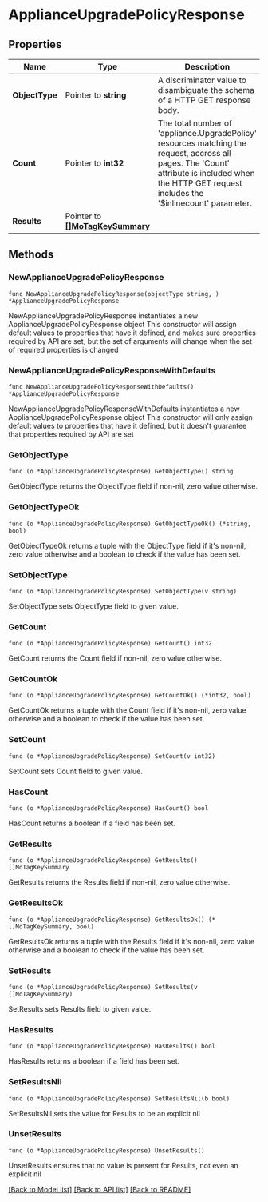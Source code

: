 # ApplianceUpgradePolicyResponse

## Properties

Name | Type | Description | Notes
------------ | ------------- | ------------- | -------------
**ObjectType** | Pointer to **string** | A discriminator value to disambiguate the schema of a HTTP GET response body. | 
**Count** | Pointer to **int32** | The total number of &#39;appliance.UpgradePolicy&#39; resources matching the request, accross all pages. The &#39;Count&#39; attribute is included when the HTTP GET request includes the &#39;$inlinecount&#39; parameter. | [optional] 
**Results** | Pointer to [**[]MoTagKeySummary**](MoTagKeySummary.md) |  | [optional] 

## Methods

### NewApplianceUpgradePolicyResponse

`func NewApplianceUpgradePolicyResponse(objectType string, ) *ApplianceUpgradePolicyResponse`

NewApplianceUpgradePolicyResponse instantiates a new ApplianceUpgradePolicyResponse object
This constructor will assign default values to properties that have it defined,
and makes sure properties required by API are set, but the set of arguments
will change when the set of required properties is changed

### NewApplianceUpgradePolicyResponseWithDefaults

`func NewApplianceUpgradePolicyResponseWithDefaults() *ApplianceUpgradePolicyResponse`

NewApplianceUpgradePolicyResponseWithDefaults instantiates a new ApplianceUpgradePolicyResponse object
This constructor will only assign default values to properties that have it defined,
but it doesn't guarantee that properties required by API are set

### GetObjectType

`func (o *ApplianceUpgradePolicyResponse) GetObjectType() string`

GetObjectType returns the ObjectType field if non-nil, zero value otherwise.

### GetObjectTypeOk

`func (o *ApplianceUpgradePolicyResponse) GetObjectTypeOk() (*string, bool)`

GetObjectTypeOk returns a tuple with the ObjectType field if it's non-nil, zero value otherwise
and a boolean to check if the value has been set.

### SetObjectType

`func (o *ApplianceUpgradePolicyResponse) SetObjectType(v string)`

SetObjectType sets ObjectType field to given value.


### GetCount

`func (o *ApplianceUpgradePolicyResponse) GetCount() int32`

GetCount returns the Count field if non-nil, zero value otherwise.

### GetCountOk

`func (o *ApplianceUpgradePolicyResponse) GetCountOk() (*int32, bool)`

GetCountOk returns a tuple with the Count field if it's non-nil, zero value otherwise
and a boolean to check if the value has been set.

### SetCount

`func (o *ApplianceUpgradePolicyResponse) SetCount(v int32)`

SetCount sets Count field to given value.

### HasCount

`func (o *ApplianceUpgradePolicyResponse) HasCount() bool`

HasCount returns a boolean if a field has been set.

### GetResults

`func (o *ApplianceUpgradePolicyResponse) GetResults() []MoTagKeySummary`

GetResults returns the Results field if non-nil, zero value otherwise.

### GetResultsOk

`func (o *ApplianceUpgradePolicyResponse) GetResultsOk() (*[]MoTagKeySummary, bool)`

GetResultsOk returns a tuple with the Results field if it's non-nil, zero value otherwise
and a boolean to check if the value has been set.

### SetResults

`func (o *ApplianceUpgradePolicyResponse) SetResults(v []MoTagKeySummary)`

SetResults sets Results field to given value.

### HasResults

`func (o *ApplianceUpgradePolicyResponse) HasResults() bool`

HasResults returns a boolean if a field has been set.

### SetResultsNil

`func (o *ApplianceUpgradePolicyResponse) SetResultsNil(b bool)`

 SetResultsNil sets the value for Results to be an explicit nil

### UnsetResults
`func (o *ApplianceUpgradePolicyResponse) UnsetResults()`

UnsetResults ensures that no value is present for Results, not even an explicit nil

[[Back to Model list]](../README.md#documentation-for-models) [[Back to API list]](../README.md#documentation-for-api-endpoints) [[Back to README]](../README.md)


